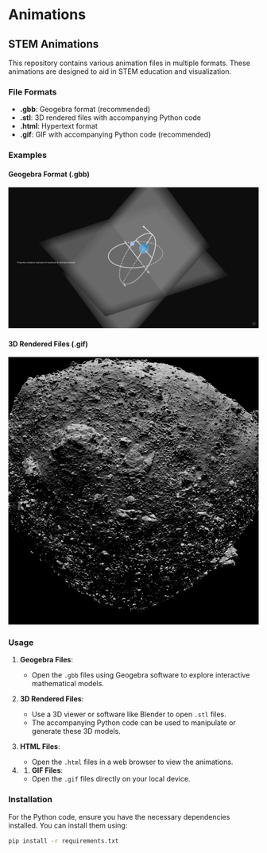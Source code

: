 # Animations

## STEM Animations

This repository contains various animation files in multiple formats. These animations are designed to aid in STEM education and visualization.

### File Formats

- **.gbb**: Geogebra format (recommended)
- **.stl**: 3D rendered files with accompanying Python code
- **.html**: Hypertext format
- **.gif**: GIF with accompanying Python code (recommended)

### Examples

#### Geogebra Format (.gbb)
![Geogebra Example](models/geogebra.png)

#### 3D Rendered Files (.gif)
![3D Rendered Example](models/bennu.png)

### Usage

1. **Geogebra Files**:
   - Open the `.gbb` files using Geogebra software to explore interactive mathematical models.

2. **3D Rendered Files**:
   - Use a 3D viewer or software like Blender to open `.stl` files.
   - The accompanying Python code can be used to manipulate or generate these 3D models.

3. **HTML Files**:
   - Open the `.html` files in a web browser to view the animations.

4. 1. **GIF Files**:
   - Open the `.gif` files directly on your local device.

### Installation

For the Python code, ensure you have the necessary dependencies installed. You can install them using:

```bash
pip install -r requirements.txt